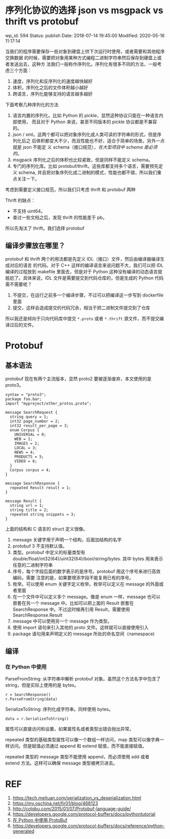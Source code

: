 # 序列化协议的选择 json vs msgpack vs thrift vs protobuf

wp_id: 594
Status: publish
Date: 2018-07-14 19:45:00
Modified: 2020-05-16 11:17:14

当我们的程序需要保存一些对象到硬盘上供下次运行时使用，或者需要和其他程序交换数据
的时候，需要把对象用某种方式编程二进制字符串然后保存到硬盘上或者发送出去，这种方
法我们一般称作序列化。序列化有很多不同的方法，一般考虑三个方面：

1. 速度，序列化和反序列化的速度越快越好
2. 体积，序列化之后的文件体积越小越好
3. 跨语言，序列化能够支持的语言越多越好

下面考察几种序列化的方法

1. 语言内置的序列化。比如 Python 的 pickle，显然这种协议只能在一种语言内部使用，
   而且对于 Python 来说，甚至不同版本的 pickle 协议都是不兼容的。
2. json / xml。这两个都可以把对象序列化成人类可读的字符串的形式，但是序列化后之
   后体积都变大不少，而且性能也不好，适合于简单的场景。另外一点就是 json 不能定
   义 schema（接口规范），*在大型项目中 schema 是必须的*。
3. msgpack 序列化之后的体积也比较紧致，但是同样不能定义 schema。
3. 专门的序列化库。比如 protobuf/thrift。这些库都支持多个语言，需要预先定义
   schema, 并且把对象序列化成二进制的模式，性能也都不错，所以我们重点关注一下。

考虑到需要定义接口规范，所以我们只考虑 thrift 和 protobuf 两种

Thrift 的缺点：

- 不支持 uint64。
- 查过一些文档之后，发现 thrift 的性能差于 pb。

所以先淘汰了 thrift。我们选择 protobuf

## 编译步骤放在哪里？

protobuf 和 thrift 两个的用法都是先定义 IDL（接口）文件，然后由编译器编译生成对应的语言
的代码。对于 C++ 这样的编译语言来说问题不大，我们可以把 IDL 编译的过程放到
makefile 里面去，但是对于 Python 这种没有编译的动态语言就尴尬了。具体来说，IDL
文件是需要提交到代码仓库的，但是生成的 Python 代码需不需要呢？

1. 不提交，在运行之前多一个编译步骤，不过可以把编译这一步写到 dockerfile 里面
2. 提交，这样会造成提交的代码冗余，相当于把二进制文件提交到了仓库

所以我还是倾向于只向代码库中提交 `*.proto` 或者 `*.thrift` 源文件，而不提交编译过后的文件。

# Protobuf

## 基本语法

protobuf 现在有两个主流版本，显然 proto2 要被逐渐废弃，本文使用的是 proto3。

```
syntax = "proto3";
package foo.bar;
import "myproject/other_protos.proto";

message SearchRequest {
  string query = 1;
  int32 page_number = 2;
  int32 result_per_page = 3;
  enum Corpus {
    UNIVERSAL = 0;
    WEB = 1;
    IMAGES = 2;
    LOCAL = 3;
    NEWS = 4;
    PRODUCTS = 5;
    VIDEO = 6;
  }
  Corpus corpus = 4;
}

message SearchResponse {
  repeated Result result = 1;
}

message Result {
  string url = 1;
  string title = 2;
  repeated string snippets = 3;
}
```

上面的结构和 C 语言的 struct 定义很像。

1. message 关键字用于声明一个结构，后面加结构的名字
2. protobuf 3 不支持默认值。
3. 类型。protobuf 中定义的标量类型有 double/float/int32(64)/uint32(64)/bool/string/bytes.
   其中 bytes 用来表示任意的二进制字符串
4. 序号，每个字段后面的数字表示的是序号。protobuf 用这个序号来进行高效编码，需要
   注意的是，如果要增添字段不能复用已有的序号。
6. 枚举。可以使用 enum 关键字定义枚举。枚举可以定义在 message 的外面或者里面
7. 在一个文件中可以定义多个 message。像是 enum 一样，message 也可以嵌套在另一个
   message 中。比如可以把上面的 Result 嵌套在 SearchResponse 中。不过这时候再引用
   Result，需要使用 SearchResponse.Result
8. message 中可以使用另一个 message 作为类型。
9. 使用 import 语句来引入其他的 proto 文件。这样就可以直接使用引入
10. package 语句用来声明定义的 message 所处的命名空间（namespace)

## 编译

### 在 Python 中使用

ParseFromString: 从字符串中解析 protobuf 对象。虽然这个方法名字中包含了 string，但是实际上使用的是 bytes。

```
r = SearchResponse()
r.ParseFromString(data)
```

SerializeToString: 序列化成字符串。同样使用 bytes。

```
data = r.SerializeToString()
```

属性可以直接访问和设置，如果属性名或者类型出错会抛出异常。

repeated 类型的基础类型属性可以像一个数组一样访问，map 类型可以像字典一样访问。但是赋值必须通过 append 和 extend 赋值，而不能直接赋值。

repeated 类型的 message 类型不能使用 append，而必须使用 add 或者 extend 方法。这样可以确保 message 类型被拷贝进去。

# REF

1. https://tech.meituan.com/serialization_vs_deserialization.html
2. https://my.oschina.net/fir01/blog/468123
3. http://colobu.com/2015/01/07/Protobuf-language-guide/
4. https://developers.google.com/protocol-buffers/docs/pythontutorial
5. [在 Python 中使用 ProtoBuf](https://blog.csdn.net/losophy/article/details/17006573)
6. https://developers.google.com/protocol-buffers/docs/reference/python-generated